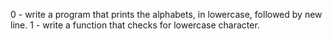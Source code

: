 0 - write a program that prints the alphabets, in lowercase, followed by new line.
1 - write a function that checks for lowercase character.
